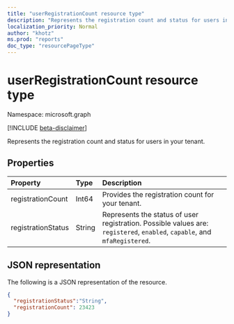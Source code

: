 ```yaml
---
title: "userRegistrationCount resource type"
description: "Represents the registration count and status for users in your tenant."
localization_priority: Normal
author: "khotz"
ms.prod: "reports"
doc_type: "resourcePageType"
---
```


# userRegistrationCount resource type

Namespace: microsoft.graph

[!INCLUDE [beta-disclaimer](../../includes/beta-disclaimer.md)]

Represents the registration count and status for users in your tenant.

## Properties

| Property     | Type        | Description |
|:-------------|:------------|:------------|
| registrationCount | Int64 | Provides the registration count for your tenant. |
| registrationStatus | String | Represents the status of user registration. Possible values are: `registered`, `enabled`, `capable`, and `mfaRegistered`. |

## JSON representation

The following is a JSON representation of the resource.

<!-- {
  "blockType": "resource",
  "optionalProperties": [

  ],
  "@odata.type": "microsoft.graph.userRegistrationCount",
  "baseType": null
}-->

```json
{ 
  "registrationStatus":"String", 
  "registrationCount": 23423
}
```

<!-- uuid: 16cd6b66-4b1a-43a1-adaf-3a886856ed98
2019-02-04 14:57:30 UTC -->
<!-- {
  "type": "#page.annotation",
  "description": "userRegistrationCount resource",
  "keywords": "",
  "section": "documentation",
  "tocPath": ""
}-->
